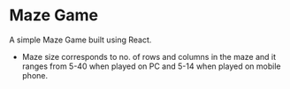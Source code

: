 # Maze Game

A simple Maze Game built using React.

- Maze size corresponds to no. of rows and columns in the maze and it ranges from 5-40 when played on PC and 5-14 when played on mobile phone.
